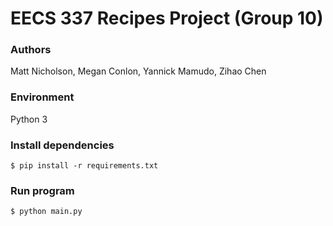# EECS 337 Recipes Project (Group 10)

### Authors
Matt Nicholson, Megan Conlon, Yannick Mamudo, Zihao Chen

### Environment
Python 3

### Install dependencies
``` $ pip install -r requirements.txt ```

### Run program
``` $ python main.py ```